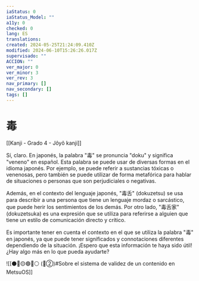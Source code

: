 ```yaml
---
iaStatus: 0
iaStatus_Model: ""
a11y: 0
checked: 0
lang: ES
translations: 
created: 2024-05-25T21:24:09.410Z
modified: 2024-06-10T15:26:26.017Z
supervisado: ""
ACCION: ""
ver_major: 0
ver_minor: 3
ver_rev: 3
nav_primary: []
nav_secondary: []
tags: []
---
```

# 毒

[[Kanji - Grado 4 - Jôyô kanji]]

Sí, claro. En japonés, la palabra "毒" se pronuncia "doku" y significa "veneno" en español. Esta palabra se puede usar de diversas formas en el idioma japonés. Por ejemplo, se puede referir a sustancias tóxicas o venenosas, pero también se puede utilizar de forma metafórica para hablar de situaciones o personas que son perjudiciales o negativas.

Además, en el contexto del lenguaje japonés, "毒舌" (dokuzetsu) se usa para describir a una persona que tiene un lenguaje mordaz o sarcástico, que puede herir los sentimientos de los demás. Por otro lado, "毒舌家" (dokuzetsuka) es una expresión que se utiliza para referirse a alguien que tiene un estilo de comunicación directo y crítico.

Es importante tener en cuenta el contexto en el que se utiliza la palabra "毒" en japonés, ya que puede tener significados y connotaciones diferentes dependiendo de la situación. ¡Espero que esta información te haya sido útil! ¿Hay algo más en lo que pueda ayudarte?


![[⚫🔴🟡🟢🔵⚪ (🔴②)#Sobre el sistema de validez de un contenido en MetsuOS]]